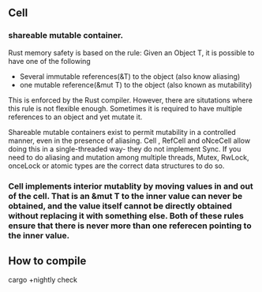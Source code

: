 ## Cell

### shareable mutable container.

Rust memory safety is based on the rule: Given an Object T, it is possible to have one of the following
- Several immutable references(&T) to the object (also know aliasing)
- one mutable reference(&mut T) to the object (also known as mutability)


This is enforced by the Rust compiler. However, there are situtations where this rule is not flexible enough. Sometimes it is required to have multiple references to an object and yet mutate it.

Shareable mutable containers exist to permit mutability in a controlled manner, even in the presence of aliasing. Cell<T> , RefCell<T> and oNceCell<T> allow doing this in a single-threaded way- they do not implement Sync. 
If you need to do aliasing and mutation among multiple threads, Mutex<T>, RwLock<T>, onceLock<T> or atomic types are the correct data structures to do so.

### Cell<T> implements interior mutablity by moving values in and out of the cell. That is an &mut T to the inner value can never be obtained, and the value itself cannot be directly obtained without replacing it with something else. Both of these rules ensure that there is never more than one referecen pointing to the inner value.


## How to compile
cargo +nightly check